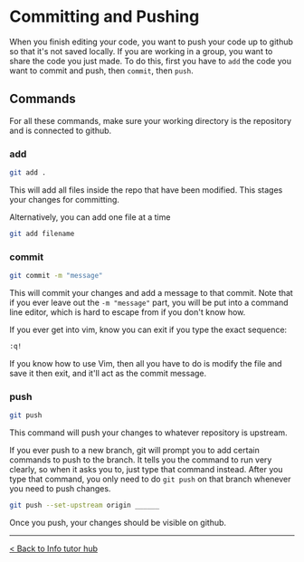 # Committing and Pushing

When you finish editing your code, you want to push your code up to github so that it's not saved locally. If you are working in a group, you want to share the code you just made. To do this, first you have to `add` the code you want to commit and push, then `commit`, then `push`.

## Commands

For all these commands, make sure your working directory is the repository and is connected to github.

### add
```bash
git add .
```
This will add all files inside the repo that have been modified. This stages your changes for committing. 

Alternatively, you can add one file at a time
```bash
git add filename
```

### commit
```bash
git commit -m "message"
```
This will commit your changes and add a message to that commit. Note that if you ever leave out the `-m "message"` part, you will be put into a command line editor, which is hard to escape from if you don't know how. 

If you ever get into vim, know you can exit if you type the exact sequence:
```bash
:q!
```
If you know how to use Vim, then all you have to do is modify the file and save it then exit, and it'll act as the commit message.

### push
```bash
git push
```
This command will push your changes to whatever repository is upstream. 

If you ever push to a new branch, git will prompt you to add certain commands to push to the branch. It tells you the command to run very clearly, so when it asks you to, just type that command instead. After you type that command, you only need to do `git push` on that branch whenever you need to push changes.

```bash
git push --set-upstream origin ______
```

Once you push, your changes should be visible on github.

---

[< Back to Info tutor hub](/blog/infotutor-home)